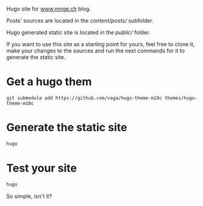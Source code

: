 Hugo site for www.mnge.ch blog.

Posts' sources are located in the *content/posts/* subfolder.

Hugo generated static site is located in the *public/* folder.

If you want to use this site as a starting point for yours, feel free to clone it, make your changes to the sources and run the next commands for it to generate the static site.

# Get a hugo them
```git
git submodule add https://github.com/vaga/hugo-theme-m10c themes/hugo-theme-m10c
```

# Generate the static site
```bash
hugo
```

# Test your site
```bash
hugo
```

So simple, isn't it?

